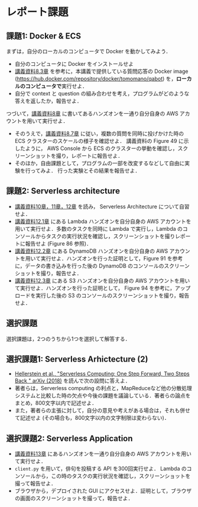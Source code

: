 # レポート課題

## 課題1: Docker & ECS

まずは，自分のローカルのコンピュータで Docker を動かしてみよう．
- 自分のコンピュータに Docker をインストールせよ
- [講義資料8.3章](https://tomomano.github.io/learn-aws-by-coding/#_transformer_%E3%82%92%E7%94%A8%E3%81%84%E3%81%9F_question_answering_%E3%83%97%E3%83%AD%E3%82%B0%E3%83%A9%E3%83%A0) を参考に，本講義で提供している質問応答の Docker image (https://hub.docker.com/repository/docker/tomomano/qabot) を，**ローカルのコンピュータで**実行せよ．
- 自分で context と question の組み合わせを考え，プログラムがどのような答えを返したか，報告せよ．

つづいて，[講義資料8章](https://tomomano.github.io/learn-aws-by-coding/#sec_fargate_qabot) に書いてあるハンズオンを一通り自分自身の AWS アカウントを用いて実行せよ．
- そのうえで，[講義資料8.7章](https://tomomano.github.io/learn-aws-by-coding/#_%E3%82%BF%E3%82%B9%E3%82%AF%E3%81%AE%E5%90%8C%E6%99%82%E5%AE%9F%E8%A1%8C) に従い，複数の質問を同時に投げかけた時の ECS クラスターのスケールの様子を確認せよ．
講義資料の Figure 49 に示したように， AWS Console から ECS のクラスターの挙動を確認し，スクリーンショットを撮り，レポートに報告せよ．
- そのほか，自由課題として，プログラムの一部を改変するなどして自由に実験を行ってみよ．
行った実験とその結果を報告せよ．

## 課題2: Serverless architecture

* [講義資料10章，11章，12章](https://tomomano.github.io/learn-aws-by-coding) を読み， Serverless Architecture について自習せよ．
* [講義資料12.1章](https://tomomano.github.io/learn-aws-by-coding/#_lambda_%E3%83%8F%E3%83%B3%E3%82%BA%E3%82%AA%E3%83%B3) にある Lambda ハンズオンを自分自身の AWS アカウントを用いて実行せよ．多数のタスクを同時に Lambda で実行し，Lambda のコンソールからタスクの実行状況を確認し，スクリーンショットを撮りレポートに報告せよ (Figure 86 参照)．
* [講義資料12.2章](https://tomomano.github.io/learn-aws-by-coding/#sec:dynamodb_tutorial) にある DynamoDB ハンズオンを自分自身の AWS アカウントを用いて実行せよ．ハンズオンを行った証明として，Figure 91 を参考に，データの書き込みを行った後の DynamoDB のコンソールのスクリーンショットを撮り，報告せよ．
* [講義資料12.3章](https://tomomano.github.io/learn-aws-by-coding/#sec:s3_tutorial) にある S3 ハンズオンを自分自身の AWS アカウントを用いて実行せよ．ハンズオンを行った証明として， Figure 94 を参考に，アップロードを実行した後の S3 のコンソールのスクリーンショットを撮り，報告せよ．

## 選択課題

選択課題は，2つのうちから1つを選択して解答する．

## 選択課題1: Serverless Arhictecture (2)

- [Hellerstein et al., "Serverless Computing: One Step Forward, Two Steps Back
" arXiv (2018)](https://arxiv.org/abs/1812.03651) を読んで次の設問に答えよ．
- 著者らは，Serverless computing の利点と，MapReduceなど他の分散処理システムと比較した時の欠点や今後の課題を議論している．著者らの論点をまとめ，800文字以内で記述せよ．
- また，著者らの主張に対して，自分の意見や考えがある場合は，それも併せて記述せよ (その場合も，800文字以内の文字制限は変わらない)．

## 選択課題2: Serverless Application

* [講義資料13章](https://tomomano.github.io/learn-aws-by-coding/#sec_bashoutter) にあるハンズオンを一通り自分自身の AWS アカウントを用いて実行せよ．
* `client.py` を用いて，俳句を投稿する API を300回実行せよ．
Lambda のコンソールから，この時のタスクの実行状況を確認し，スクリーンショットを撮って報告せよ．
* ブラウザから，デプロイされた GUI にアクセスせよ．証明として，ブラウザの画面のスクリーンショットを撮って，報告せよ．
